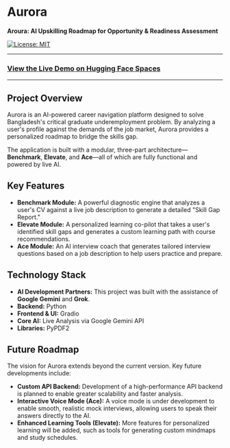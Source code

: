 # Aurora

**Aroura: AI Upskilling Roadmap for Opportunity & Readiness Assessment**

[![License: MIT](https://img.shields.io/badge/License-MIT-yellow.svg)](https://opensource.org/licenses/MIT)

---

### [**View the Live Demo on Hugging Face Spaces**](https://huggingface.co/spaces/KawserMahamudJunyed/Aurora)

---

## **Project Overview**

Aurora is an AI-powered career navigation platform designed to solve Bangladesh's critical graduate underemployment problem. By analyzing a user's profile against the demands of the job market, Aurora provides a personalized roadmap to bridge the skills gap.

The application is built with a modular, three-part architecture—**Benchmark**, **Elevate**, and **Ace**—all of which are fully functional and powered by live AI.

## **Key Features**

* **Benchmark Module:** A powerful diagnostic engine that analyzes a user's CV against a live job description to generate a detailed "Skill Gap Report."
* **Elevate Module:** A personalized learning co-pilot that takes a user's identified skill gaps and generates a custom learning path with course recommendations.
* **Ace Module:** An AI interview coach that generates tailored interview questions based on a job description to help users practice and prepare.

## **Technology Stack**

* **AI Development Partners:** This project was built with the assistance of **Google Gemini** and **Grok**.
* **Backend:** Python
* **Frontend & UI:** Gradio
* **Core AI:** Live Analysis via Google Gemini API
* **Libraries:** PyPDF2

## **Future Roadmap**

The vision for Aurora extends beyond the current version. Key future developments include:

* **Custom API Backend:** Development of a high-performance API backend is planned to enable greater scalability and faster analysis.
* **Interactive Voice Mode (Ace):** A voice mode is under development to enable smooth, realistic mock interviews, allowing users to speak their answers directly to the AI.
* **Enhanced Learning Tools (Elevate):** More features for personalized learning will be added, such as tools for generating custom mindmaps and study schedules.
